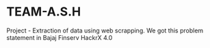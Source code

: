 # TEAM-A.S.H
Project - Extraction of data using web scrapping.
We got this problem statement in Bajaj Finserv HackrX 4.0
